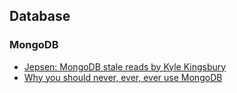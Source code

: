 ## Database

### MongoDB

* [Jepsen: MongoDB stale reads by Kyle Kingsbury](https://aphyr.com/posts/322-jepsen-mongodb-stale-reads)
* [Why you should never, ever, ever use MongoDB](http://cryto.net/~joepie91/blog/2015/07/19/why-you-should-never-ever-ever-use-mongodb/)

